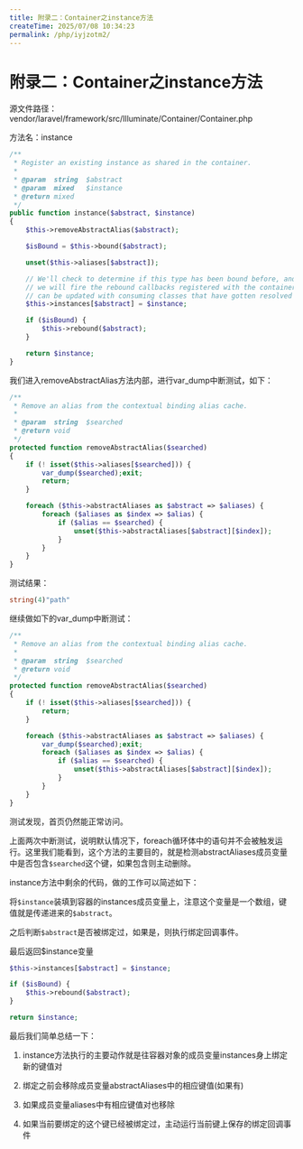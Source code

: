 ```yaml
---
title: 附录二：Container之instance方法
createTime: 2025/07/08 10:34:23
permalink: /php/iyjzotm2/
---
```

# 附录二：Container之instance方法

源文件路径：vendor/laravel/framework/src/Illuminate/Container/Container.php

方法名：instance

````php
/**
 * Register an existing instance as shared in the container.
 *
 * @param  string  $abstract
 * @param  mixed   $instance
 * @return mixed
 */
public function instance($abstract, $instance)
{
    $this->removeAbstractAlias($abstract);

    $isBound = $this->bound($abstract);

    unset($this->aliases[$abstract]);

    // We'll check to determine if this type has been bound before, and if it has
    // we will fire the rebound callbacks registered with the container and it
    // can be updated with consuming classes that have gotten resolved here.
    $this->instances[$abstract] = $instance;

    if ($isBound) {
        $this->rebound($abstract);
    }

    return $instance;
}
````

我们进入removeAbstractAlias方法内部，进行var_dump中断测试，如下：

```php
/**
 * Remove an alias from the contextual binding alias cache.
 *
 * @param  string  $searched
 * @return void
 */
protected function removeAbstractAlias($searched)
{
	if (! isset($this->aliases[$searched])) {
		var_dump($searched);exit;
	    return;
	}

	foreach ($this->abstractAliases as $abstract => $aliases) {
	    foreach ($aliases as $index => $alias) {
            if ($alias == $searched) {
                unset($this->abstractAliases[$abstract][$index]);
            }
	    }
	}
}
```

测试结果：

```php
string(4)"path"
```

继续做如下的var_dump中断测试：

```php
/**
 * Remove an alias from the contextual binding alias cache.
 *
 * @param  string  $searched
 * @return void
 */
protected function removeAbstractAlias($searched)
{
	if (! isset($this->aliases[$searched])) {
	    return;
	}

	foreach ($this->abstractAliases as $abstract => $aliases) {
		var_dump($searched);exit;
	    foreach ($aliases as $index => $alias) {
            if ($alias == $searched) {
                unset($this->abstractAliases[$abstract][$index]);
            }
	    }
	}
}
```

测试发现，首页仍然能正常访问。

上面两次中断测试，说明默认情况下，foreach循环体中的语句并不会被触发运行。这里我们能看到，这个方法的主要目的，就是检测abstractAliases成员变量中是否包含`$searched`这个键，如果包含则主动删除。

instance方法中剩余的代码，做的工作可以简述如下：

将`$instance`装填到容器的instances成员变量上，注意这个变量是一个数组，键值就是传递进来的`$abstract`。

之后判断`$abstract`是否被绑定过，如果是，则执行绑定回调事件。

最后返回$instance变量

```php
$this->instances[$abstract] = $instance;

if ($isBound) {
    $this->rebound($abstract);
}

return $instance;
```

最后我们简单总结一下：

1) instance方法执行的主要动作就是往容器对象的成员变量instances身上绑定新的键值对

2) 绑定之前会移除成员变量abstractAliases中的相应键值(如果有)

3) 如果成员变量aliases中有相应键值对也移除

4) 如果当前要绑定的这个键已经被绑定过，主动运行当前键上保存的绑定回调事件